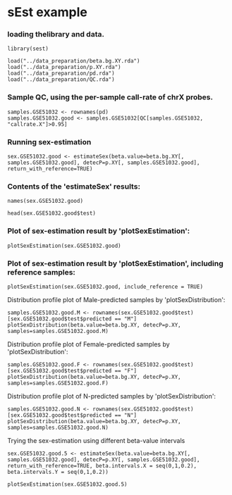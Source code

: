 
# sEst example

### loading thelibrary and data.

```{r}
library(sest)

load("../data_preparation/beta.bg.XY.rda")
load("../data_preparation/p.XY.rda")
load("../data_preparation/pd.rda")
load("../data_preparation/QC.rda")
```

### Sample QC, using the per-sample call-rate of chrX probes.

```{r}
samples.GSE51032 <- rownames(pd)
samples.GSE51032.good <- samples.GSE51032[QC[samples.GSE51032, "callrate.X"]>0.95]
```

### Running sex-estimation
```{r}
sex.GSE51032.good <- estimateSex(beta.value=beta.bg.XY[, samples.GSE51032.good], detecP=p.XY[, samples.GSE51032.good], return_with_reference=TRUE)
```

### Contents of the 'estimateSex' results:
```{r}
names(sex.GSE51032.good)
```

```{r}
head(sex.GSE51032.good$test)
```

### Plot of sex-estimation result by 'plotSexEstimation':
```{r}
plotSexEstimation(sex.GSE51032.good)
```

### Plot of sex-estimation result by 'plotSexEstimation', including reference samples:
```{r}
plotSexEstimation(sex.GSE51032.good, include_reference = TRUE)

```


Distribution profile plot of Male-predicted samples by 'plotSexDistribution':
```{r}
samples.GSE51032.good.M <- rownames(sex.GSE51032.good$test)[sex.GSE51032.good$test$predicted == "M"]
plotSexDistribution(beta.value=beta.bg.XY, detecP=p.XY, samples=samples.GSE51032.good.M)
```

Distribution profile plot of Female-predicted samples by 'plotSexDistribution':
```{r}
samples.GSE51032.good.F <- rownames(sex.GSE51032.good$test)[sex.GSE51032.good$test$predicted == "F"]
plotSexDistribution(beta.value=beta.bg.XY, detecP=p.XY, samples=samples.GSE51032.good.F)
```

Distribution profile plot of N-predicted samples by 'plotSexDistribution':
```{r}
samples.GSE51032.good.N <- rownames(sex.GSE51032.good$test)[sex.GSE51032.good$test$predicted == "N"]
plotSexDistribution(beta.value=beta.bg.XY, detecP=p.XY, samples=samples.GSE51032.good.N)

```



Trying the sex-estimation using different beta-value intervals
```{r}
sex.GSE51032.good.5 <- estimateSex(beta.value=beta.bg.XY[, samples.GSE51032.good], detecP=p.XY[, samples.GSE51032.good], return_with_reference=TRUE, beta.intervals.X = seq(0,1,0.2), beta.intervals.Y = seq(0,1,0.2))

plotSexEstimation(sex.GSE51032.good.5)
```
